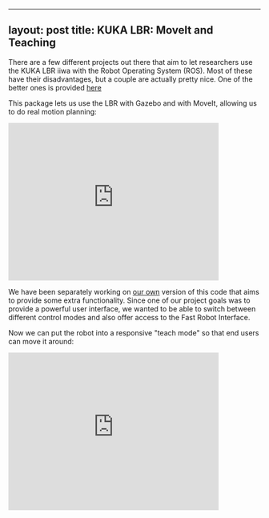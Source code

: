 
---
layout: post
title: KUKA LBR: MoveIt and Teaching
---

There are a few different projects out there that aim to let researchers use the KUKA LBR iiwa with the Robot Operating System (ROS). Most of these have their disadvantages, but a couple are actually pretty nice. One of the better ones is provided [here](https://github.com/SalvoVirga/iiwa_stack)

This package lets us use the LBR with Gazebo and with MoveIt, allowing us to do real motion planning:

<iframe width="420" height="315" src="https://www.youtube.com/embed/TiuNHy1ak6c" frameborder="0" allowfullscreen></iframe>

We have been separately working on [our own](https://github.com/ahundt/grl/) version of this code that aims to provide some extra functionality. Since one of our project goals was to provide a powerful user interface, we wanted to be able to switch between different control modes and also offer access to the Fast Robot Interface.

Now we can put the robot into a responsive "teach mode" so that end users can move it around:

<iframe width="420" height="315" src="https://www.youtube.com/embed/e53N_1yj8Xs" frameborder="0" allowfullscreen></iframe>
